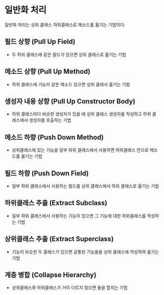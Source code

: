 # 일반화 처리
일반화 처리는 상위 클래스 하위클래스로 메소드를 옮기는 기법이다.

## 필드 상향 (Pull Up Field)
- 두 하위 클래스에 같은 필드가 있으면 상위 클래스로 옮기는 기법

## 메소드 상향 (Pull Up Method)
- 하위 클래스에 기능이 같은 메소드 있으면 상위 클래서 옮기는 기법

## 생성자 내용 상향 (Pull Up Constructor Body)
- 하위 클래스마다 비슷한 생성자가 있을 때 상위 클래스 생성자를 작성하고 하위 클래스에서 생성자를 호출하는 기법


## 메소드 하향 (Push Down Method)
- 상위클래스에 있는 기능을 일부 하위 클래스에서 사용하면 하위클래스 안으로 메소드를 옮기는 기법

## 필드 하향 (Push Down Field)
- 일부 하위 클래스에서 사용하는 필드를 상위 클래스에서 하위 클래스로 옮기는 기법

## 하위클래스 추출 (Extract Subclass)
- 일부 하위 클래스에서 사용하는 기능이 있으면 그 기능에 대한 하위클래스를 작성하는 기법

## 상위클래스 추출 (Extract Superclass)
- 기능이 비슷한 두 클래스가 있으면 공통된 기능들을 상위 클래스에 작성하여 옮기는 기법

## 계층 병합 (Collapse Hierarchy)
- 상위클래스와 하위클래스가 거이 다르지 않으면 둘을 합치는 기법